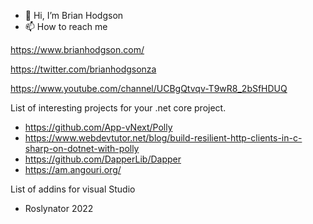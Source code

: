 - 👋 Hi, I’m Brian Hodgson
- 📫 How to reach me 

https://www.brianhodgson.com/

https://twitter.com/brianhodgsonza

https://www.youtube.com/channel/UCBgQtvqv-T9wR8_2bSfHDUQ

List of interesting projects for your .net core project.
- https://github.com/App-vNext/Polly
- https://www.webdevtutor.net/blog/build-resilient-http-clients-in-c-sharp-on-dotnet-with-polly
- https://github.com/DapperLib/Dapper
- https://am.angouri.org/

List of addins for visual Studio
- Roslynator 2022
